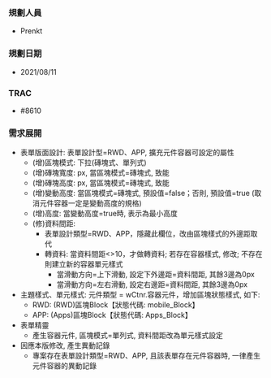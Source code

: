 ### <div id="user">規劃人員</div>
* Prenkt

### <div id="updatedate">規劃日期</div>
* 2021/08/11

### <div id="trac">TRAC</div>
* #8610

### <div id="requirement">需求展開</div>
* 表單版面設計: 表單設計型=RWD、APP, 擴充元件容器可設定的屬性
    * (增)區塊模式: 下拉(磚塊式、單列式)
    * (增)磚塊寬度: px, 當區塊模式=磚塊式, 致能
    * (增)磚塊高度: px, 當區塊模式=磚塊式, 致能
    * (增)變動高度: 當區塊模式=磚塊式, 預設值=false；否則, 預設值=true (取消元件容器一定是變動高度的規格) 
    * (增)高度: 當變動高度=true時, 表示為最小高度
    * (修)資料間距: 
        * 表單設計類型=RWD、APP，隱藏此欄位，改由區塊樣式的外邊距取代
        * 轉資料: 當資料間距<>10，才做轉資料; 若存在容器樣式, 修改; 不存在則建立新的容器單元樣式
            * 當滑動方向=上下滑動, 設定下外邊距=資料間距, 其餘3邊為0px
            * 當滑動方向=左右滑動, 設定右邊距=資料間距, 其餘3邊為0px 
* 主題樣式、單元樣式: 元件類型 = wCtnr.容器元件，增加區塊狀態樣式, 如下: 
    * RWD: (RWD)區塊Block【狀態代碼: mobile_Block】
    * APP: (Apps)區塊Block【狀態代碼: Apps_Block】
* 表單精靈
    * 產生容器元件, 區塊模式=單列式, 資料間距改為單元樣式設定
* 因應本版修改, 產生異動記錄
    * 專案存在表單設計類型=RWD、APP, 且該表單存在元件容器時, 一律產生元件容器的異動記錄


